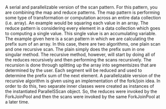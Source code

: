 A serial and parallelizable version of the scan pattern. For this pattern, you are combining the map and reduce patterns. The map pattern is performing some type of transformation or computation across an entire data collection (i.e. array). An example would be squaring each value in an array. The reduce pattern is considering every element in a data collection which goes to computing a single value. This single value is an accumulating variable. The example given here is a scan pattern in which we are calculating the prefix sum of an array. In this case, there are two algorithms, one plain scan and one recursive scan. The plain simply does the prefix sum in one singular method. The recursive method, however, will start by doing all of the reduces recursively and then performing the scans recursively. The recursion is done through splitting up the array into segmentsizes that are determined by the user. Each segment will be reduced and used to determine the prefix sum of the next element. A parallelizable version of the recursive algorithm is given using an implementation of the fork/join idea. In order to do this, two separate inner classes were created as instances of the instantiated ParallelSScan object. So, the reduces were invoked by the ForkJoinPool and then the scans were invoked by the same ForkJoinPool at a later time.
